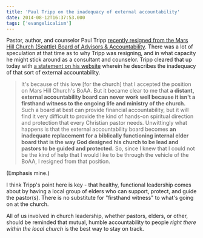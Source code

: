 ```yaml
---
title: 'Paul Tripp on the inadequacy of external accountability'
date: 2014-08-12T16:37:53.000
tags: ['evangelicalism']
---
```


Pastor, author, and counselor Paul Tripp [recently resigned from the Mars Hill Church (Seattle) Board of Advisors & Accountability](http://www.patheos.com/blogs/warrenthrockmorton/2014/08/02/james-macdonald-resigns-from-mars-hill-board-update-on-paul-tripps-resignation/). There was a lot of speculation at that time as to why Tripp was resigning, and in what capacity he might stick around as a consultant and counselor. Tripp cleared that up today with [a statement on his website](http://paultripp.com/articles/posts/mars-hill-boaa-statement) wherein he describes the inadequacy of that sort of external accountability.

> It's because of this love \[for the church\] that I accepted the position on Mars Hill Church's BoAA. But it became clear to me that **a distant, external accountability board can never work well because it isn't a firsthand witness to the ongoing life and ministry of the church.** Such a board at best can provide financial accountability, but it will find it very difficult to provide the kind of hands-on spiritual direction and protection that every Christian pastor needs. Unwittingly what happens is that the external accountability board becomes **an inadequate replacement for a biblically functioning internal elder board that is the way God designed his church to be lead and pastors to be guided and protected.** So, since I knew that I could not be the kind of help that I would like to be through the vehicle of the BoAA, I resigned from that position.

(Emphasis mine.)

I think Tripp's point here is key - that healthy, functional leadership comes about by having a local group of elders who can support, protect, and guide the pastor(s). There is no substitute for "firsthand witness" to what's going on at the church.

All of us involved in church leadership, whether pastors, elders, or other, should be reminded that mutual, humble accountability to people _right there within the local church_ is the best way to stay on track.

